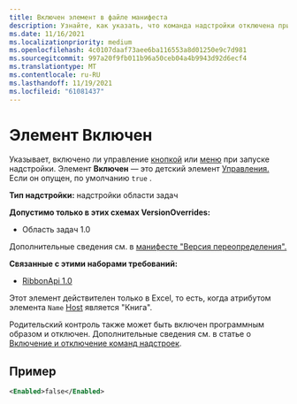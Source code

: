```yaml
---
title: Включен элемент в файле манифеста
description: Узнайте, как указать, что команда надстройки отключена при запуске надстройки.
ms.date: 11/16/2021
ms.localizationpriority: medium
ms.openlocfilehash: 4c0107daaf73aee6ba116553a8d01250e9c7d981
ms.sourcegitcommit: 997a20f9fb011b96a50ceb04a4b9943d92d6ecf4
ms.translationtype: MT
ms.contentlocale: ru-RU
ms.lasthandoff: 11/19/2021
ms.locfileid: "61081437"
---
```

# <a name="enabled-element"></a>Элемент Включен

Указывает, включено ли управление [кнопкой](control.md#button-control) или [меню](control.md#menu-dropdown-button-controls) при запуске надстройки. Элемент **Включен** — это детский элемент [Управления.](control.md) Если он опущен, по умолчанию `true` .

**Тип надстройки:** надстройки области задач

**Допустимо только в этих схемах VersionOverrides:**

- Область задач 1.0

Дополнительные сведения см. в [манифесте "Версия переопределения".](../../develop/add-in-manifests.md#version-overrides-in-the-manifest)

**Связанные с этими наборами требований:**

- [RibbonApi 1.0](../requirement-sets/ribbon-api-requirement-sets.md)

Этот элемент действителен только в Excel, то есть, когда атрибутом элемента `Name` [Host](host.md) является "Книга".

Родительский контроль также может быть включен программным образом и отключен. Дополнительные сведения см. в статье о [Включение и отключение команд надстроек](../../design/disable-add-in-commands.md).

## <a name="example"></a>Пример

```xml
<Enabled>false</Enabled>
```
